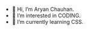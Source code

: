 - 👋 Hi, I’m Aryan Chauhan.
- 👀 I’m interested in CODING.
- 🌱 I’m currently learning CSS.

<!---
Aryana257/Aryana257 is a ✨ special ✨ repository because its `257` (this file) appears on your GitHub profile.
You can click the Preview link to take a look at your changes.
--->
